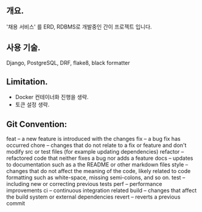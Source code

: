 ## 개요.
'채용 서비스' 를 ERD, RDBMS로 개발중인 간이 프로젝트 입니다.

## 사용 기술.
Django, PostgreSQL, DRF, flake8, black formatter

## Limitation.
- Docker 컨테이너화 진행을 생략.
- 토큰 설정 생략.

## Git Convention:
feat – a new feature is introduced with the changes
fix – a bug fix has occurred
chore – changes that do not relate to a fix or feature and don't modify src or test files (for example updating dependencies)
refactor – refactored code that neither fixes a bug nor adds a feature
docs – updates to documentation such as a the README or other markdown files
style – changes that do not affect the meaning of the code, likely related to code formatting such as white-space, missing semi-colons, and so on.
test – including new or correcting previous tests
perf – performance improvements
ci – continuous integration related
build – changes that affect the build system or external dependencies
revert – reverts a previous commit